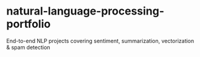 # natural-language-processing-portfolio
End-to-end NLP projects covering sentiment, summarization, vectorization &amp; spam detection
